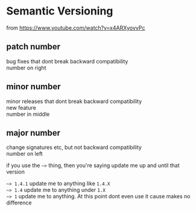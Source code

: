 # Semantic Versioning

from https://www.youtube.com/watch?v=x4ARXyovvPc

## patch number
bug fixes that dont break backward compatibility  
number on right

## minor number
minor releases that dont break backward compatibility  
new feature  
number in middle

## major number
change signatures etc, but not backward compatibility  
number on left

if you use the `~>` thing, then you're saying update me up and until that version

`~> 1.4.1` update me to anything like `1.4.X`  
`~> 1.4` update me to anything under `1.X`  
`~> 1` update me to anything. At this point dont even use it cause makes no difference
